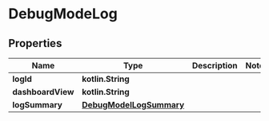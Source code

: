 
# DebugModeLog

## Properties
Name | Type | Description | Notes
------------ | ------------- | ------------- | -------------
**logId** | **kotlin.String** |  | 
**dashboardView** | **kotlin.String** |  | 
**logSummary** | [**DebugModelLogSummary**](DebugModelLogSummary.md) |  | 



